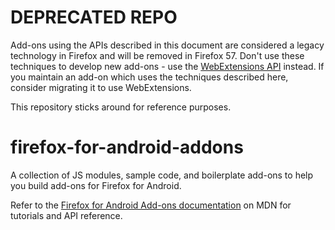 DEPRECATED REPO
===============
Add-ons using the APIs described in this document are considered a legacy
technology in Firefox and will be removed in Firefox 57. Don't use these
techniques to develop new add-ons - use the [WebExtensions API][] instead.
If you maintain an add-on which uses the techniques described here, consider
migrating it to use WebExtensions.

This repository sticks around for reference purposes.

firefox-for-android-addons
==========================

A collection of JS modules, sample code, and boilerplate add-ons to help you build add-ons for Firefox for Android.

Refer to the [Firefox for Android Add-ons documentation](https://developer.mozilla.org/en-US/Add-ons/Firefox_for_Android) on MDN for tutorials and API reference.

[WebExtensions API]: https://developer.mozilla.org/en-US/Add-ons/WebExtensions
